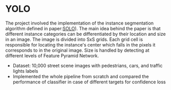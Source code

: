 # YOLO

The project involved the implementation of the instance segmentation algorithm defined in paper:[SOLO](https://arxiv.org/pdf/1912.04488.pdf)). The main idea behind the paper is that different instance categories can be differentiated by their location and size in an image. The image is divided into SxS grids. Each grid cell is responsible for locating the instance's center which falls in the pixels it corresponds to in the original image. Size is handled by detecting at different levels of Feature Pyramid Network.

- Dataset: 10,000 street scene images with pedestrians, cars, and traffic lights labels
- Implemented the whole pipeline from scratch and compared the performance of classifier in case of different targets for confidence loss
